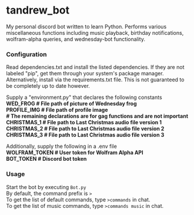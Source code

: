# tandrew_bot
My personal discord bot written to learn Python. Performs various miscellaneous functions including music playback, birthday notifications, wolfram-alpha queries, and wednesday-bot functionality.
<h3>Configuration</h3>
<p>
  Read dependencies.txt and install the listed dependencies. If they are not labeled "pip", get them through your system's package manager. Alternatively, install via the requirements.txt file. This is not guaranteed to be completely up to date however.
</p>
<p>
  Supply a "environment.py" that declares the following constants<br>
  <strong>
    WED_FROG # File path of picture of Wednesday frog<br>
    PROFILE_IMG # File path of profile image<br>
    # The remaining declarations are for gag functions and are not important<br>
    CHRISTMAS_1 # File path to Last Christmas audio file version 1<br>
    CHRISTMAS_2 # File path to Last Christmas audio file version 2<br>
    CHRISTMAS_3 # File path to Last Christmas audio file version 3<br>
  </strong>
</p>
<p>
  Additionally, supply the following in a .env file<br>
  <strong>
    WOLFRAM_TOKEN # User token for Wolfram Alpha API<br>
    BOT_TOKEN # Discord bot token<br>
  </strong>
</p>
<h3>Usage</h3>
<p>
  Start the bot by executing <code>Bot.py</code><br>
  By default, the command prefix is <code>></code><br>
  To get the list of default commands, type <code>>commands</code> in chat.<br>
  To get the list of music commands, type <code>>commands music</code> in chat.<br>
</p>

